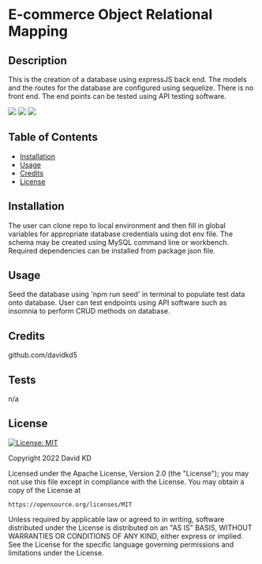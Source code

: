# E-commerce Object Relational Mapping
  
  ## Description

  This is the creation of a database using expressJS back end. The models and the routes for the database are configured using sequelize. There is no front end. The end points can be tested using API testing software. 

  ![](assets/images/img1.png)
  ![](assets/images/img2.png)
  ![](assets/images/img3.png)

  ## Table of Contents

  - [Installation](#installation)
  - [Usage](#usage)
  - [Credits](#credits)
  - [License](#license)

  ## Installation

  The user can clone repo to local environment and then fill in global variables for appropriate database credentials using dot env file. The schema may be created using MySQL command line or workbench. Required dependencies can be installed from package json file. 

  ## Usage

  Seed the database using 'npm run seed' in terminal to populate test data onto database. User can test endpoints using API software such as insomnia to perform CRUD methods on database.

  ## Credits

  github.com/davidkd5

  ## Tests

  n/a

  ## License

  [![License: MIT](https://img.shields.io/badge/License-MIT-yellow.svg)](https://opensource.org/licenses/MIT)

  Copyright 2022 David KD

Licensed under the Apache License, Version 2.0 (the "License");
you may not use this file except in compliance with the License.
You may obtain a copy of the License at

    https://opensource.org/licenses/MIT

Unless required by applicable law or agreed to in writing, software
distributed under the License is distributed on an "AS IS" BASIS,
WITHOUT WARRANTIES OR CONDITIONS OF ANY KIND, either express or implied.
See the License for the specific language governing permissions and
limitations under the License.
